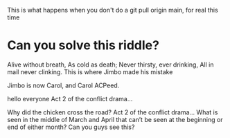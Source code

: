 This is what happens when you don't do a git pull origin main, for real this time

# Can you solve this riddle?
Alive without breath,
As cold as death;
Never thirsty, ever drinking,
All in mail never clinking.
This is where Jimbo made his mistake

Jimbo is now Carol, and Carol ACPeed. 

hello everyone
Act 2 of the conflict drama...



Why did the chicken cross the road?
Act 2 of the conflict drama...
What is seen in the middle of March and April that can’t be seen at the beginning or end of either month?
Can you guys see this?

